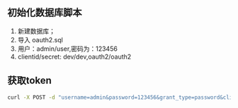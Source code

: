 ## 初始化数据库脚本
1. 新建数据库；
2. 导入 oauth2.sql
3. 用户：admin/user,密码为：123456
4. clientid/secret: dev/dev,oauth2/oauth2

## 获取token
```bash
curl -X POST -d "username=admin&password=123456&grant_type=password&client_id=dev&client_secret=dev" http://localhost:8080/oauth/token | json_pp
```
